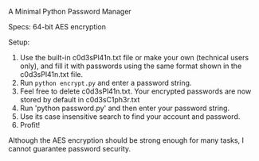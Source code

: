 A Minimal Python Password Manager

Specs:
64-bit AES encryption

Setup:
1. Use the built-in c0d3sPl41n.txt file or make your own (technical users only),
   and fill it with passwords using the same format shown in the c0d3sPl41n.txt
   file.
2. Run `python encrypt.py` and enter a password string.
3. Feel free to delete c0d3sPl41n.txt. Your encrypted passwords are now stored
   by default in c0d3sC1ph3r.txt
4. Run 'python password.py' and then enter your password string.
5. Use its case insensitive search to find your account and password.
6. Profit!

Although the AES encryption should be strong enough for many tasks, I cannot
guarantee password security.
